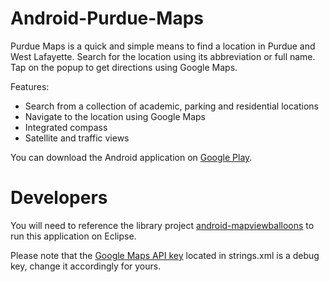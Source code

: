 Android-Purdue-Maps
===================

Purdue Maps is a quick and simple means to find a location in Purdue and West Lafayette. Search for the location using its abbreviation or full name. Tap on the popup to get directions using Google Maps.

Features:
- Search from a collection of academic, parking and residential locations
- Navigate to the location using Google Maps
- Integrated compass
- Satellite and traffic views

You can download the Android application on [Google Play](https://play.google.com/store/apps/details?id=com.jamesma.purdue.maps).

Developers
==========

You will need to reference the library project [android-mapviewballoons](https://github.com/jgilfelt/android-mapviewballoons) to run this application on Eclipse.

Please note that the [Google Maps API key](https://developers.google.com/maps/documentation/android/mapkey) located in strings.xml is a debug key, change it accordingly for yours.